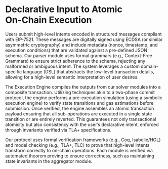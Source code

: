 # Declarative Input to Atomic On‑Chain Execution

Users submit high-level intents encoded in structured messages compliant with EIP‑7521. These messages are digitally signed using ECDSA (or similar asymmetric cryptography) and include metadata (nonce, timestamp, and execution conditions) that are validated against a pre-defined JSON schema. Our parser module uses formal grammars (e.g., Context-Free Grammars) to ensure strict adherence to the schema, rejecting any malformed or ambiguous intent. The system leverages a custom domain-specific language (DSL) that abstracts the low-level transaction details, allowing for a high-level semantic interpretation of user desires.

The Execution Engine compiles the outputs from our solver modules into a composite transaction. Utilizing techniques akin to a two-phase commit protocol, the engine performs a pre-execution simulation (using a symbolic execution engine) to verify state transitions and gas estimations before submission. Once verified, the engine assembles an atomic transaction payload ensuring that all sub-operations are executed in a single state transition or are entirely reverted. This guarantees not only transactional atomicity but also consistency with the user’s declarative intent, enforced through invariants verified via TLA+ specifications.

Our protocol uses formal verification frameworks (e.g., Coq, Isabelle/HOL) and model checking (e.g., TLA+, TLC) to prove that high-level intents transform correctly to on-chain operations. Each module is verified via automated theorem proving to ensure correctness, such as maintaining state invariants in the aggregator module.
